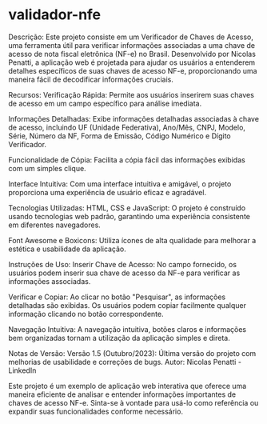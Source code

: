 # validador-nfe

Descrição:
Este projeto consiste em um Verificador de Chaves de Acesso, uma ferramenta útil para verificar informações associadas a uma chave de acesso de nota fiscal eletrônica (NF-e) no Brasil. 
Desenvolvido por Nicolas Penatti, a aplicação web é projetada para ajudar os usuários a entenderem detalhes específicos de suas chaves de acesso NF-e, proporcionando uma maneira fácil de decodificar informações cruciais.

Recursos:
Verificação Rápida: Permite aos usuários inserirem suas chaves de acesso em um campo específico para análise imediata.

Informações Detalhadas: Exibe informações detalhadas associadas à chave de acesso, incluindo UF (Unidade Federativa), Ano/Mês, CNPJ, Modelo, Série, Número da NF, Forma de Emissão, Código Numérico e Dígito Verificador.

Funcionalidade de Cópia: Facilita a cópia fácil das informações exibidas com um simples clique.

Interface Intuitiva: Com uma interface intuitiva e amigável, o projeto proporciona uma experiência de usuário eficaz e agradável.

Tecnologias Utilizadas:
HTML, CSS e JavaScript: O projeto é construído usando tecnologias web padrão, garantindo uma experiência consistente em diferentes navegadores.

Font Awesome e Boxicons: Utiliza ícones de alta qualidade para melhorar a estética e usabilidade da aplicação.

Instruções de Uso:
Inserir Chave de Acesso: No campo fornecido, os usuários podem inserir sua chave de acesso da NF-e para verificar as informações associadas.

Verificar e Copiar: Ao clicar no botão "Pesquisar", as informações detalhadas são exibidas. Os usuários podem copiar facilmente qualquer informação clicando no botão correspondente.

Navegação Intuitiva: A navegação intuitiva, botões claros e informações bem organizadas tornam a utilização da aplicação simples e direta.

Notas de Versão:
Versão 1.5 (Outubro/2023): Última versão do projeto com melhorias de usabilidade e correções de bugs.
Autor:
Nicolas Penatti - LinkedIn

Este projeto é um exemplo de aplicação web interativa que oferece uma maneira eficiente de analisar e entender informações importantes de chaves de acesso NF-e. Sinta-se à vontade para usá-lo como referência ou expandir suas funcionalidades conforme necessário.
